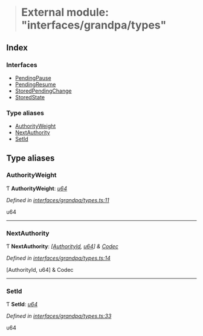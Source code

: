 > # External module: "interfaces/grandpa/types"

## Index

### Interfaces

* [PendingPause](../interfaces/_interfaces_grandpa_types_.pendingpause.md)
* [PendingResume](../interfaces/_interfaces_grandpa_types_.pendingresume.md)
* [StoredPendingChange](../interfaces/_interfaces_grandpa_types_.storedpendingchange.md)
* [StoredState](../interfaces/_interfaces_grandpa_types_.storedstate.md)

### Type aliases

* [AuthorityWeight](_interfaces_grandpa_types_.md#authorityweight)
* [NextAuthority](_interfaces_grandpa_types_.md#nextauthority)
* [SetId](_interfaces_grandpa_types_.md#setid)

## Type aliases

###  AuthorityWeight

Ƭ **AuthorityWeight**: *[u64](../interfaces/_interfaceregistry_.interfaceregistry.md#u64)*

*Defined in [interfaces/grandpa/types.ts:11](https://github.com/polkadot-js/api/blob/87f195d/packages/types/src/interfaces/grandpa/types.ts#L11)*

u64

___

###  NextAuthority

Ƭ **NextAuthority**: *[[AuthorityId](_interfaces_consensus_types_.md#authorityid), [u64](../interfaces/_interfaceregistry_.interfaceregistry.md#u64)] & [Codec](../interfaces/_types_.codec.md)*

*Defined in [interfaces/grandpa/types.ts:14](https://github.com/polkadot-js/api/blob/87f195d/packages/types/src/interfaces/grandpa/types.ts#L14)*

[AuthorityId, u64] & Codec

___

###  SetId

Ƭ **SetId**: *[u64](../interfaces/_interfaceregistry_.interfaceregistry.md#u64)*

*Defined in [interfaces/grandpa/types.ts:33](https://github.com/polkadot-js/api/blob/87f195d/packages/types/src/interfaces/grandpa/types.ts#L33)*

u64